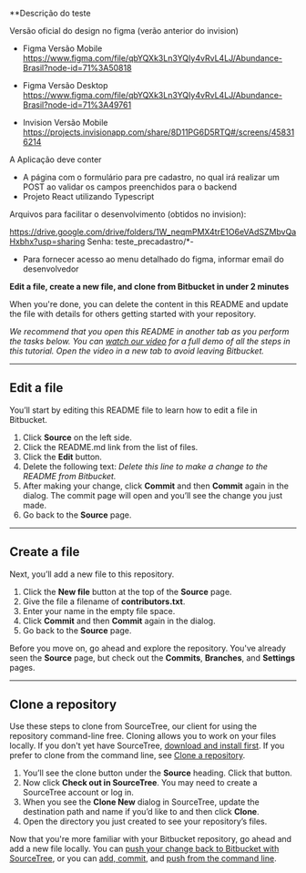 **Descrição do teste

Versão oficial do design no figma (verão anterior do invision)

* Figma Versão Mobile https://www.figma.com/file/qbYQXk3Ln3YQIy4vRvL4LJ/Abundance-Brasil?node-id=71%3A50818

* Figma Versão Desktop https://www.figma.com/file/qbYQXk3Ln3YQIy4vRvL4LJ/Abundance-Brasil?node-id=71%3A49761

* Invision Versão Mobile https://projects.invisionapp.com/share/8D11PG6D5RTQ#/screens/458316214

A Aplicação deve conter

* A página com o formulário para pre cadastro, no qual irá realizar um POST ao validar os campos preenchidos para o backend
* Projeto React utilizando Typescript

Arquivos para facilitar o desenvolvimento (obtidos no invision):

https://drive.google.com/drive/folders/1W_neqmPMX4trE1O6eVAdSZMbvQaHxbhx?usp=sharing
Senha: teste_precadastro/*-

* Para fornecer acesso ao menu detalhado do figma, informar email do desenvolvedor

**Edit a file, create a new file, and clone from Bitbucket in under 2 minutes**

When you're done, you can delete the content in this README and update the file with details for others getting started with your repository.

*We recommend that you open this README in another tab as you perform the tasks below. You can [watch our video](https://youtu.be/0ocf7u76WSo) for a full demo of all the steps in this tutorial. Open the video in a new tab to avoid leaving Bitbucket.*

---

## Edit a file

You’ll start by editing this README file to learn how to edit a file in Bitbucket.

1. Click **Source** on the left side.
2. Click the README.md link from the list of files.
3. Click the **Edit** button.
4. Delete the following text: *Delete this line to make a change to the README from Bitbucket.*
5. After making your change, click **Commit** and then **Commit** again in the dialog. The commit page will open and you’ll see the change you just made.
6. Go back to the **Source** page.

---

## Create a file

Next, you’ll add a new file to this repository.

1. Click the **New file** button at the top of the **Source** page.
2. Give the file a filename of **contributors.txt**.
3. Enter your name in the empty file space.
4. Click **Commit** and then **Commit** again in the dialog.
5. Go back to the **Source** page.

Before you move on, go ahead and explore the repository. You've already seen the **Source** page, but check out the **Commits**, **Branches**, and **Settings** pages.

---

## Clone a repository

Use these steps to clone from SourceTree, our client for using the repository command-line free. Cloning allows you to work on your files locally. If you don't yet have SourceTree, [download and install first](https://www.sourcetreeapp.com/). If you prefer to clone from the command line, see [Clone a repository](https://confluence.atlassian.com/x/4whODQ).

1. You’ll see the clone button under the **Source** heading. Click that button.
2. Now click **Check out in SourceTree**. You may need to create a SourceTree account or log in.
3. When you see the **Clone New** dialog in SourceTree, update the destination path and name if you’d like to and then click **Clone**.
4. Open the directory you just created to see your repository’s files.

Now that you're more familiar with your Bitbucket repository, go ahead and add a new file locally. You can [push your change back to Bitbucket with SourceTree](https://confluence.atlassian.com/x/iqyBMg), or you can [add, commit,](https://confluence.atlassian.com/x/8QhODQ) and [push from the command line](https://confluence.atlassian.com/x/NQ0zDQ).